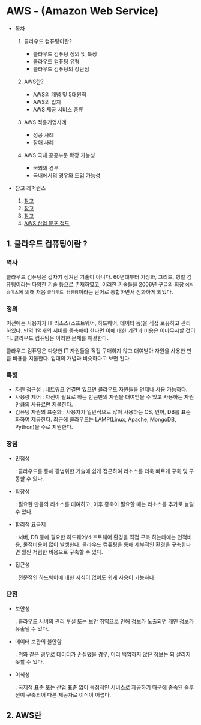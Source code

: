 # AWS - (Amazon Web Service)

* 목차
  1. 클라우드 컴퓨팅이란?
     * 클라우드 컴퓨팅 정의 및 특징
     * 클라우드 컴퓨팅 유형
     * 클라우드 컴퓨팅의 장단점
     
  2. AWS란?
     * AWS의 개념 및 5대원칙
     * AWS의 입지
     * AWS 제공 서비스 종류
     
  3. AWS 적용기업사례
  
     * 성공 사례
     * 장애 사례
  
  4. AWS 국내 공공부문 확장 가능성
  
     * 국외의 경우
     * 국내에서의 경우와 도입 가능성
  
     
  
* 참고 레퍼런스

  1. [참고](URL)
  2. [참고](URL)
  3. [참고](URL)
  4. [AWS 산업 분포 척도](https://www.c-sharpcorner.com/article/top-10-cloud-service-providers/)



## 1. 클라우드 컴퓨팅이란 ?

### 역사

클라우드 컴퓨팅은 갑자기 생겨난 기술이 아니다. 60년대부터 가상화, 그리드, 병렬 컴퓨팅이라는 다양한 기술 등으로 존재하였고, 이러한 기술들을 2006년 구글의 회장 `에릭 슈미츠`에 의해 처음 `클라우드 컴퓨팅`이라는 단어로 통합하면서 진화하게 되었다. 



### 정의

이전에는 사용자가 IT 리소스(소프트웨어, 하드웨어, 데이터 등)을 직접 보유하고 관리하였다. 만약 1억개의 서버를 증축해야 한다면 이에 대한 기간과 비용은 어마무시할 것이다. 클라우드 컴퓨팅은 이러한 문제를 해결한다.  

클라우드 컴퓨팅은 다양한 IT 자원들을 직접 구매하지 않고 대여받아 자원을 사용한 만큼 비용을 지불한다. 임대의 개념과 비슷하다고 보면 된다. 



### 특징

* 자원 접근성 : 네트워크 연결만 있으면 클라우드 자원들을 언제나 사용 가능하다.
* 사용량 제어 : 자신이 필요로 하는 만큼만의 자원을 대여받을 수 있고 사용하는 자원만큼의 사용료만 지불한다.
* 컴퓨팅 자원의 표준화 : 사용자가 일반적으로 많이 사용하는 OS, 언어, DB를 표준화하여 제공한다. 최근에 클라우드는 LAMP(Linux, Apache, MongoDB, Python)을 주로 지원한다.



### 장점

* 민첩성

  : 클라우드를 통해 광범위한 기술에 쉽게 접근하여 리소스를 더욱 빠르게 구축 및 구동할 수 있다.

* 확장성

  : 필요한 만큼의 리소스를 대여하고, 이후 증축이 필요할 때는 리소스를 추가로 늘릴수 있다.

* 합리적 요금제

  : 서버, DB 등에 필요한 하드웨어/소프트웨어 환경을 직접 구축 하는데에는 인적비용, 물적비용이 많이 발생한다. 클라우드 컴퓨팅을 통해 세부적인 환경을 구축한다면 훨씬 저렴한 비용으로 구축할 수 있다.

* 접근성

  : 전문적인 하드웨어에 대한 지식이 없어도 쉽게 사용이 가능하다.



### 단점

* 보안성 

  : 클라우드 서버의 관리 부실 또는 보안 취약으로 인해 정보가 노출되면 개인 정보가 유출될 수 있다.

* 데이터 보관의 불안함

  : 위와 같은 경우로 데이터가 손실됐을 경우, 미리 백업하지 않은 정보는 되 살리지 못할 수 있다.

* 이식성

  : 국제적 표준 또는 산업 표준 없이 독점적인 서비스로 제공하기 때문에 종속된 솔루션이 구축되어 다른 제공자로 이식이 어렵다.





## 2. AWS란